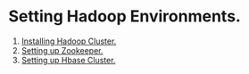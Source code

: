 # Setting Hadoop Environments.

1. [Installing Hadoop Cluster.](https://github.com/ahmedzbyr/big_config/blob/master/hadoop/README.md)
2. [Setting up Zookeeper.](https://github.com/ahmedzbyr/big_config/blob/master/zookeeper/README.md)
3. [Setting up Hbase Cluster.](https://github.com/ahmedzbyr/big_config/blob/master/hbase/README.md)
